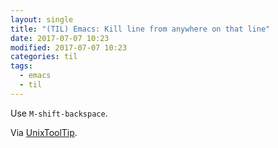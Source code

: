 ```yaml
---
layout: single
title: "(TIL) Emacs: Kill line from anywhere on that line"
date: 2017-07-07 10:23
modified: 2017-07-07 10:23
categories: til
tags:
  - emacs
  - til
---
```


Use `M-shift-backspace`.

Via [UnixToolTip](https://twitter.com/UnixToolTip/status/844951955894124548).
